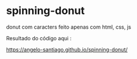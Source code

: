 # spinning-donut
donut com caracters  feito apenas com html, css, js


Resultado do código aqui : 

https://angelo-santiago.github.io/spinning-donut/
